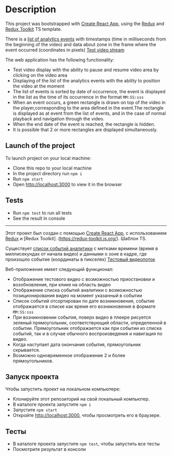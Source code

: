 # Description

This project was bootstrapped with [Create React App](https://github.com/facebook/create-react-app), using the [Redux](https://redux.js.org/) and [Redux Toolkit](https://redux-toolkit.js.org/) TS template.

There is a [list of analytics events](http://www.mocky.io/v2/5e60c5f53300005fcc97bbdd)  with timestamps (time in milliseconds from the beginning of the video) and data about zone in the frame where the event occurred (coordinates in pixels)
[Test video stream](http://commondatastorage.googleapis.com/gtv-videos-bucket/sample/BigBuckBunny.mp4)

The web application has the following functionality:
- Test video display with the ability to pause and resume video area by clicking on the video area
- Displaying of the list of the analytics events with the ability to position the video at the moment
- The list of events is sorted by date of occurrence, the event is displayed in the list as the time of its occurrence in the format `MM:SS:sss`
- When an event occurs, a green rectangle is drawn on top of the video in the player,corresponding to the area defined in the event.The rectangle is displayed as at event from the list of events, and in the case of normal playback and navigation through the video. 
- When the end date of the event is reached, the rectangle is hidden.
- It is possible that 2 or more rectangles are displayed simultaneously.

## Launch of the project

To launch project on your local machine:

- Clone this repo to your local machine
- In the project directory run `npm i`
- Run `npm start`
- Open [http://localhost:3000](http://localhost:3000) to view it in the browser

## Tests

- Run `npm test` to run all tests
- See the result in console

---

Этот проект был создан с помощью [Create React App](https://github.com/facebook/create-react-app), с использованием [Redux](https://redux.js.org/) и [Redux Toolkit]. (https://redux-toolkit.js.org/). Шаблон TS.

Существует [список событий аналитики](http://www.mocky.io/v2/5e60c5f53300005fcc97bbdd) с метками времени (время в миллисекундах от начала видео) и данными о зоне в кадре, где произошло событие (координаты в пикселях)
[Тестовый видеопоток](http://commondatastorage.googleapis.com/gtv-videos-bucket/sample/BigBuckBunny.mp4)

Веб-приложение имеет следующий функционал:
- Отображение тестового видео с возможностью приостановки и возобновления, при клике на область видео
- Отображение списка событий аналитики с возможностью позиционирования видео на момент указанный в событии
- Список событий отсортирован по дате возникновения, событие отображается в списке как время его возникновения в формате `MM:SS:sss`
- При возникновении события, поверх видео в плеере рисуется зеленый прямоугольник, соответствующий области, определенной в событии. Прямоугольник отображается как при событии из списка событий, так и в случае обычного воспроизведения и навигация по видео.
- Когда наступает дата окончания события, прямоугольник скрывается.
- Возможно одновременное отображение 2 и более прямоугольников.

## Запуск проекта

Чтобы запустить проект на локальном компьютере:

- Клонируйте этот репозиторий на свой локальный компьютер.
- В каталоге проекта запустите `npm i`
- Запустите `npm start`
- Откройте [http://localhost:3000](http://localhost:3000), чтобы просмотреть его в браузере.

## Тесты

- В каталоге проекта запустите  `npm test`, чтобы запустить все тесты
- Посмотрите результат в консоли
